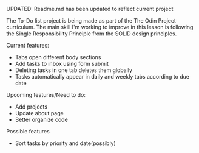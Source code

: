 UPDATED: Readme.md has been updated to reflect current project 

The To-Do list project is being made as part of the The Odin Project curriculum. The main skill I'm working to improve in this lesson is following the Single Responsibility Principle from the SOLID design principles.

Current features: 
 - Tabs open different body sections
 - Add tasks to inbox using form submit
 - Deleting tasks in one tab deletes them globally
 - Tasks automatically appear in daily and weekly tabs according to due date

 Upcoming features/Need to do: 
 - Add projects
 - Update about page
 - Better organize code

 Possible features
 - Sort tasks by priority and date(possibly)
